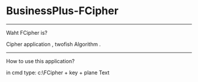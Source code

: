 # BusinessPlus-FCipher
_________________________
Waht FCipher is? 

Cipher application , twofish Algorithm .
_____________________________________
How to use this application?

in cmd type:
c:\FCipher + key + plane Text


